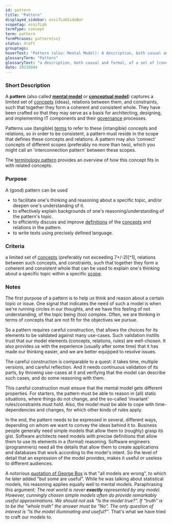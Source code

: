 ```yaml
---
id: pattern
title: "Pattern"
displayed_sidebar: essifLabSideBar
scopetag: essifLab
termType: concept
term: pattern
formPhrases: pattern{ss}
status: draft
grouptags:
hoverText: "Pattern (also: Mental Model): A description, both casual and formal, of a set of Concepts (ideas), relations between them, and constraints, that together form a coherent and consistent 'viewpoint', or 'way of thinking' about a certain topic."
glossaryTerm: "Pattern"
glossaryText: "a description, both casual and formal, of a set of [concept](@) (ideas), relations between them, and constraints, that together form a coherent and consistent 'viewpoint', or 'way of thinking' about a certain topic."
date: 20210804
---
```


### Short Description

A **pattern** (also called **[mental model](https://en.wikipedia.org/wiki/Mental_model)** or **[conceptual model](https://en.wikipedia.org/wiki/Conceptual_model)**) captures a limited set of [concepts](@) (ideas), relations between them, and constraints, such that together they form a coherent and consistent whole. They have been crafted so that they may serve as a basis for architecting, designing, and implementing IT components and their [governance](@) processes.

Patterns use (tangible) [terms](@) to refer to these (intangible) concepts and relations, so in order to be consistent, a pattern must reside in the scope that defines these concepts and relations. A pattern may also 'connect' concepts of different scopes (preferably no more than two), which you might call an 'interconnection pattern' between these scopes.

The [terminology pattern](pattern-terminology@) provides an overview of how this concept fits in with related concepts.

### Purpose

A (good) pattern can be used
- to facilitate one's thinking and reasoning about a specific topic, and/or deepen one's understanding of it.
- to effectively explain backgrounds of one's reasoning/understanding of the pattern's topic.
- to efficiently discuss and improve [definitions](@) of the [concepts](@) and relations in the pattern.
- to write texts using precisely defined language.

### Criteria

a limited set of [concepts](@) (preferably not exceeding 7+/-2)[^1], relations between such concepts, and constraints, such that together they form a coherent and consistent whole that can be used to explain one's thinking about a specific topic within a specific [scope](@).

### Notes

The first purpose of a pattern is to help us think and reason about a certain topic or issue.
One signal that indicates the need of such a model is when we're running circles in our thoughts, and we have this feeling of not understanding, of the topic being (too) complex. Often, we are thinking in terms of concepts that are not fit for the objectives we pursue.

So a pattern requires careful construction, that allows the choices for its elements to be validated against many use-cases. Such validation instills trust that our model elements (concepts, relations, rules) are well-chosen. It also provides us with the experience (usually after some time) that it has made our thinking easier, and we are better equipped to resolve issues.

The careful construction is comparable to a quest: it takes time, multiple versions, and careful reflection. And it needs continuous validation of its parts, by throwing use-cases at it and verifying that the model can describe such cases, and do some reasoning with them.

This careful construction must ensure that the mental model gets different properties. For starters, the pattern must be able to reason in (all) static situations, where things do not change, and the so-called 'invariant' rules/constraints must  hold. Also, the model must be able to cope with time-dependencies and changes, for which other kinds of rules apply.

In the end, the pattern needs to be expressed in several, different ways, depending on whom we want to convey the ideas behind it to. Business people generally need simple models that allow them to (roughly) grasp its gist. Software architects need models with precise definitions that allow them to use its elements in a (formal) reasoning. Software engineers (programmers) need all the details that allow them to create applications and databases that work according to the model's intent. So the level of detail that an expression of the model provides, makes it useful or useless to different audiences.

A notorious [quotation of George Box](https://en.wikipedia.org/wiki/All_models_are_wrong#Quotations_of_George_Box) is that "all models are wrong", to which he later added "but some are useful". While he was talking about statistical models, his reasoning applies equally well to mental models. Paraphrasing this argument: *The real world is never ***exactly*** represented by any model. However, cunningly chosen simple models often do provide remarkably useful approximations. We should not ask "Is the model true?". If "truth" is to be the "whole truth" the answer must be "No". The only question of interest is "Is the model illuminating and useful?"*. That's what we have tried to craft our models to.
